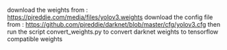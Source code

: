 download the weights from : https://pjreddie.com/media/files/yolov3.weights
download the config file from : https://github.com/pjreddie/darknet/blob/master/cfg/yolov3.cfg
then run the script convert_weights.py to convert darknet weights to tensorflow compatible weights